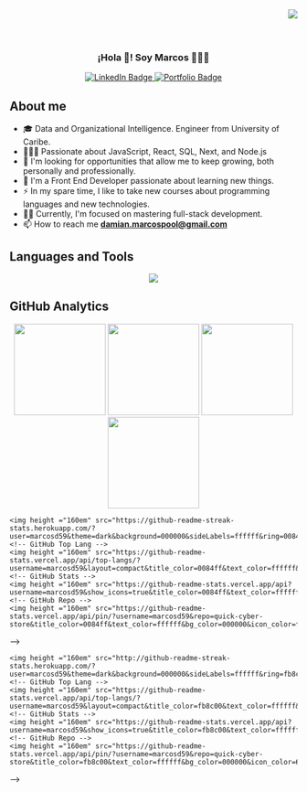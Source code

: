 <div>
	<img align="right" src="https://api.visitorbadge.io/api/visitors?path=marcosd59&countColor=%230099ff" />
	<br/>
</div>
<br/>
<br/>
<div>
<p align="center" width="500">
<!--    <img align="center" width="300" src="https://raw.githubusercontent.com/marcosd59/marcosd59/main/img/Picture.png" /> -->
   <h3 align="center">¡Hola 👋! Soy Marcos 👨🏻‍💻</h2>
</p>
</div>

<!--  <p align="center">Soy <strong>Desarrollador Front End Junior</strong> con experiencia.</p> -->
<!-- <p align="center">Soy <strong>Desarrollador Front End</strong> Junior.<br />¡Revisa mi contenido 👇!</p> -->
<div id="badges" align="center" text-decoration="none">
  <a href="https://www.linkedin.com/in/marcosd59/" target="_blank" text-decoration="none">
	<img src="https://img.shields.io/badge/LinkedIn-blue?logo=linkedin&logoColor=white&style=for-the-badge" alt="LinkedIn Badge"/>
  </a>
  <a href="https://github.com/marcosd59" target="_blank" text-decoration="none">
    <img src="https://img.shields.io/badge/Portfolio-FF5722?style=for-the-badge&logo=todoist&logoColor=white" alt="Portfolio Badge"/>
  </a>
</div> 

## About me

- 🎓 Data and Organizational Intelligence. Engineer from University of Caribe.
- 👨🏻‍💻 Passionate about JavaScript, React, SQL, Next, and Node.js
- 🔭 I'm looking for opportunities that allow me to keep growing, both personally and professionally.
- 🌱 I'm a Front End Developer passionate about learning new things.
- ⚡ In my spare time, I like to take new courses about programming languages and new technologies.
- 👨‍🏫 Currently, I'm focused on mastering full-stack development.
- 📫 How to reach me **damian.marcospool@gmail.com**

## Languages and Tools

<div align="center">
    <img src="https://skillicons.dev/icons?i=html,css,js,ts,cpp,python,php,react,nodejs,mongodb,mysql,aws,vscode,git" />
</div>

<!-- <div align="center">
  <img src="https://github.com/devicons/devicon/blob/master/icons/javascript/javascript-original.svg" title="JavaScript" alt="JavaScript" width="40"    height="40"/>&nbsp;
  <img src="https://upload.wikimedia.org/wikipedia/commons/thumb/1/18/ISO_C%2B%2B_Logo.svg/1822px-ISO_C%2B%2B_Logo.png" title="C++" alt="C++" width="35" height="40"/>&nbsp;
   <img src="https://github.com/devicons/devicon/blob/master/icons/python/python-original.svg" title="Python" alt="Python" width="40" height="40"/>&nbsp;
  <img src="https://github.com/devicons/devicon/blob/master/icons/css3/css3-original.svg"  title="CSS3" alt="CSS" width="40" height="40"/>&nbsp;
  <img src="https://github.com/devicons/devicon/blob/master/icons/html5/html5-original.svg" title="HTML5" alt="HTML" width="40" height="40"/>&nbsp;
  <img src="https://github.com/devicons/devicon/blob/master/icons/react/react-original-wordmark.svg" title="React" alt="React" width="40" height="40"/>&nbsp;
  <img src="https://github.com/devicons/devicon/blob/master/icons/postgresql/postgresql-original-wordmark.svg" title="PostgreSQL"  alt="PostgreSQL" width="40" height="40"/>&nbsp;
  <img src="https://github.com/devicons/devicon/blob/55609aa5bd817ff167afce0d965585c92040787a/icons/nodejs/nodejs-original.svg" title="NodeJS" alt="NodeJS" width="40" height="40"/>&nbsp;
  <img src="https://github.com/devicons/devicon/blob/master/icons/mysql/mysql-original-wordmark.svg" title="MySQL"  alt="MySQL" width="50" height="50"/>&nbsp;
  <img src="https://github.com/devicons/devicon/blob/master/icons/mongodb/mongodb-original-wordmark.svg" title="MongoDB" **alt="MongoDB" width="40" height="40"/>
  <img src="https://github.com/devicons/devicon/blob/master/icons/git/git-original-wordmark.svg" title="Git" **alt="Git" width="50" height="50"/> 
</div> -->

## GitHub Analytics

<p align="center" padding-bottom: "25px">
	<!-- GitHub Streak -->
	<img height ="160em" src="https://github-readme-streak-stats.herokuapp.com/?user=marcosd59&theme=dark&background=000000&sideLabels=ffffff&ring=0084FF&fire=0084FF&currStreakLabel=0084FF&sideNums=ffffff&currStreakNum=ffffff&dates=ffffff"/> 
	<!-- GitHub Top Lang -->
	<img height ="160em" src="https://github-readme-stats.vercel.app/api/top-langs/?username=marcosd59&layout=compact&title_color=0084ff&text_color=ffffff&bg_color=000000&hide=jupyter%20notebook,c%2B%2B"/>
	<!-- GitHub Stats -->
	<img height ="160em" src="https://github-readme-stats.vercel.app/api?username=marcosd59&show_icons=true&title_color=0084ff&text_color=ffffff&bg_color=000000&icon_color=0084ff"/>
	<!-- GitHub Repo -->
	<img height ="160em" src="https://github-readme-stats.vercel.app/api/pin/?username=marcosd59&repo=quick-cyber-store&title_color=0084ff&text_color=ffffff&bg_color=000000&icon_color=fff"/>
</p>



<!-- GitHub AZUL

GitHub Streak
https://github-readme-streak-stats.herokuapp.com/?user=marcosd59&theme=dark&background=000000&sideLabels=ffffff&ring=0084FF&fire=0084FF&currStreakLabel=0084FF&sideNums=ffffff&currStreakNum=ffffff&dates=ffffff

 GitHub Top Lang 
https://github-readme-stats.vercel.app/api/top-langs/?username=marcosd59&layout=compact&title_color=0084ff&text_color=ffffff&bg_color=000000&hide=jupyter%20notebook,c%2B%2B

GitHub Stats
https://github-readme-stats.vercel.app/api?username=marcosd59&show_icons=true&title_color=0084ff&text_color=ffffff&bg_color=000000&icon_color=0084ff

GitHub Repo 
https://github-readme-stats.vercel.app/api/pin/?username=marcosd59&repo=quick-cyber-store&title_color=0084ff&text_color=ffffff&bg_color=000000&icon_color=fff



	<!-- GitHub Streak -->
	<img height ="160em" src="https://github-readme-streak-stats.herokuapp.com/?user=marcosd59&theme=dark&background=000000&sideLabels=ffffff&ring=0084FF&fire=0084FF&currStreakLabel=0084FF&sideNums=ffffff&currStreakNum=ffffff&dates=ffffff"/> 
	<!-- GitHub Top Lang -->
	<img height ="160em" src="https://github-readme-stats.vercel.app/api/top-langs/?username=marcosd59&layout=compact&title_color=0084ff&text_color=ffffff&bg_color=000000&hide=jupyter%20notebook,c%2B%2B"/>
	<!-- GitHub Stats -->
	<img height ="160em" src="https://github-readme-stats.vercel.app/api?username=marcosd59&show_icons=true&title_color=0084ff&text_color=ffffff&bg_color=000000&icon_color=0084ff"/>
	<!-- GitHub Repo -->
	<img height ="160em" src="https://github-readme-stats.vercel.app/api/pin/?username=marcosd59&repo=quick-cyber-store&title_color=0084ff&text_color=ffffff&bg_color=000000&icon_color=fff"/>
-->


<!-- GitHub NARANJA

GitHub Streak
http://github-readme-streak-stats.herokuapp.com/?user=marcosd59&theme=dark&background=000000&sideLabels=ffffff&ring=fb8c00&fire=fb8c00&currStreakLabel=fb8c00&sideNums=ffffff&currStreakNum=ffffff&dates=ffffff

GitHub Top Lang
https://github-readme-stats.vercel.app/api/top-langs/?username=marcosd59&layout=compact&title_color=fb8c00&text_color=ffffff&bg_color=000000

GitHub Stats
https://github-readme-stats.vercel.app/api?username=marcosd59&show_icons=true&title_color=fb8c00&text_color=ffffff&bg_color=000000&icon_color=6e56dc

GitHub Repo
https://github-readme-stats.vercel.app/api/pin/?username=marcosd59&repo=quick-cyber-store&title_color=fb8c00&text_color=ffffff&bg_color=000000&icon_color=6e56dc






	<!-- GitHub Streak -->
	<img height ="160em" src="http://github-readme-streak-stats.herokuapp.com/?user=marcosd59&theme=dark&background=000000&sideLabels=ffffff&ring=fb8c00&fire=fb8c00&currStreakLabel=fb8c00&sideNums=ffffff&currStreakNum=ffffff&dates=ffffff"/> 
	<!-- GitHub Top Lang -->
	<img height ="160em" src="https://github-readme-stats.vercel.app/api/top-langs/?username=marcosd59&layout=compact&title_color=fb8c00&text_color=ffffff&bg_color=000000"/>
	<!-- GitHub Stats -->
	<img height ="160em" src="https://github-readme-stats.vercel.app/api?username=marcosd59&show_icons=true&title_color=fb8c00&text_color=ffffff&bg_color=000000&icon_color=6e56dc"/>
	<!-- GitHub Repo -->
	<img height ="160em" src="https://github-readme-stats.vercel.app/api/pin/?username=marcosd59&repo=quick-cyber-store&title_color=fb8c00&text_color=ffffff&bg_color=000000&icon_color=6e56dc"/>


-->
